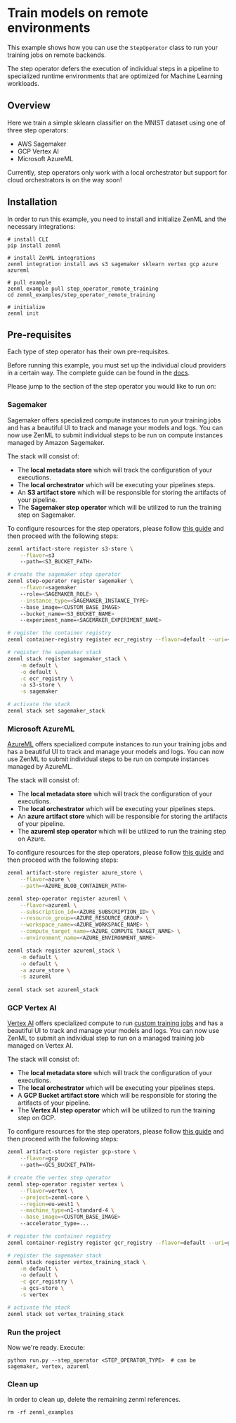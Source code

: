 # Train models on remote environments

This example shows how you can use the `StepOperator` class to run your training jobs on remote backends.

The step operator defers the execution of individual steps in a pipeline to specialized runtime environments that are optimized for Machine Learning workloads.

## Overview
Here we train a simple sklearn classifier on the MNIST dataset using one of three step operators:

- AWS Sagemaker
- GCP Vertex AI
- Microsoft AzureML

Currently, step operators only work with a local orchestrator but support for cloud orchestrators is on the way soon!

## Installation
In order to run this example, you need to install and initialize ZenML and the necessary integrations:

```shell
# install CLI
pip install zenml

# install ZenML integrations
zenml integration install aws s3 sagemaker sklearn vertex gcp azure azureml

# pull example
zenml example pull step_operator_remote_training
cd zenml_examples/step_operator_remote_training

# initialize
zenml init
```

## Pre-requisites 

Each type of step operator has their own pre-requisites. 

Before running this example, you must set up the individual cloud providers in a certain way. The complete guide can be found in the [docs](https://docs.zenml.io/features/step-operators).

Please jump to the section of 
the step operator you would like to run on:

### Sagemaker
Sagemaker offers specialized compute instances to run your training jobs and has a beautiful UI to track and manage your models and logs. You can now use ZenML to submit individual steps to be run on compute instances managed by Amazon Sagemaker. 

The stack will consist of:
* The **local metadata store** which will track the configuration of your 
executions.
* The **local orchestrator** which will be executing your pipelines steps.
* An **S3 artifact store** which will be responsible for storing the
artifacts of your pipeline.
* The **Sagemaker step operator** which will be utilized to run the training step on Sagemaker.

To configure resources for the step operators, please follow [this guide](https://docs.zenml.io/features/step-operators) and then proceed with the following steps:

```bash
zenml artifact-store register s3-store \
    --flavor=s3
    --path=<S3_BUCKET_PATH>

# create the sagemaker step operator
zenml step-operator register sagemaker \
    --flavor=sagemaker
    --role=<SAGEMAKER_ROLE> \
    --instance_type=<SAGEMAKER_INSTANCE_TYPE>
    --base_image=<CUSTOM_BASE_IMAGE>
    --bucket_name=<S3_BUCKET_NAME>
    --experiment_name=<SAGEMAKER_EXPERIMENT_NAME>

# register the container registry
zenml container-registry register ecr_registry --flavor=default --uri=<ACCOUNT_ID>.dkr.ecr.us-east-1.amazonaws.com

# register the sagemaker stack
zenml stack register sagemaker_stack \
    -m default \
    -o default \
    -c ecr_registry \
    -a s3-store \
    -s sagemaker

# activate the stack
zenml stack set sagemaker_stack
```

### Microsoft AzureML

[AzureML](https://azure.microsoft.com/en-us/services/machine-learning/) 
offers specialized compute instances to run your training jobs and 
has a beautiful UI to track and manage your models and logs. You can now use 
ZenML to submit individual steps to be run on compute instances managed by 
AzureML.

The stack will consist of: 

* The **local metadata store** which will track the configuration of your 
executions.
* The **local orchestrator** which will be executing your pipelines steps.
* An **azure artifact store** which will be responsible for storing the
artifacts of your pipeline.
* The **azureml step operator** which will be utilized to run the training step on Azure.

To configure resources for the step operators, please follow [this guide](https://docs.zenml.io/features/step-operators) and then proceed with the following steps:

```bash
zenml artifact-store register azure_store \
    --flavor=azure \
    --path=<AZURE_BLOB_CONTAINER_PATH>

zenml step-operator register azureml \
    --flavor=azureml \
    --subscription_id=<AZURE_SUBSCRIPTION_ID> \
    --resource_group=<AZURE_RESOURCE_GROUP> \
    --workspace_name=<AZURE_WORKSPACE_NAME> \
    --compute_target_name=<AZURE_COMPUTE_TARGET_NAME> \
    --environment_name=<AZURE_ENVIRONMENT_NAME> 

zenml stack register azureml_stack \
    -m default \
    -o default \
    -a azure_store \
    -s azureml
    
zenml stack set azureml_stack
```

### GCP Vertex AI

[Vertex AI](https://cloud.google.com/vertex-ai) offers specialized compute to run 
[custom training jobs](https://cloud.google.com/vertex-ai/docs/training/custom-training) 
and has a beautiful UI to track and manage your models and logs. You can now use ZenML to submit an individual step to 
run on a managed training job managed on Vertex AI. 

The stack will consist of:
* The **local metadata store** which will track the configuration of your 
executions.
* The **local orchestrator** which will be executing your pipelines steps.
* A **GCP Bucket artifact store** which will be responsible for storing the
artifacts of your pipeline.
* The **Vertex AI step operator** which will be utilized to run the training step 
on GCP.

To configure resources for the step operators, please follow [this guide](https://docs.zenml.io/features/step-operators) and then proceed with the following steps:

```bash
zenml artifact-store register gcp-store \
    --flavor=gcp
    --path=<GCS_BUCKET_PATH>

# create the vertex step operator
zenml step-operator register vertex \
    --flavor=vertex \
    --project=zenml-core \
    --region=eu-west1 \
    --machine_type=n1-standard-4 \
    --base_image=<CUSTOM_BASE_IMAGE>
    --accelerator_type=...

# register the container registry
zenml container-registry register gcr_registry --flavor=default --uri=gcr.io/<PROJECT-ID>/<IMAGE>

# register the sagemaker stack
zenml stack register vertex_training_stack \
    -m default \
    -o default \
    -c gcr_registry \
    -a gcs-store \
    -s vertex

# activate the stack
zenml stack set vertex_training_stack
```

### Run the project
Now we're ready. Execute:

```shell
python run.py --step_operator <STEP_OPERATOR_TYPE>  # can be sagemaker, vertex, azureml
```


### Clean up
In order to clean up, delete the remaining zenml references.

```shell
rm -rf zenml_examples
```
